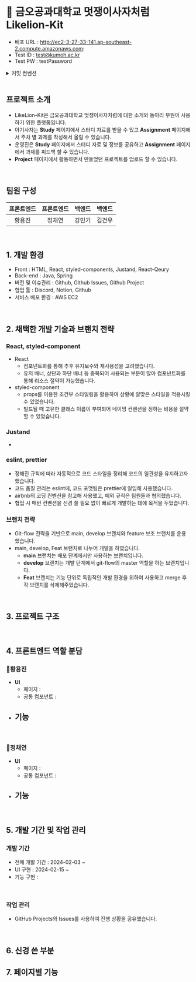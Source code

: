 # 🦁 금오공과대학교 멋쟁이사자처럼 Likelion-Kit

- 배포 URL : http://ec2-3-27-33-141.ap-southeast-2.compute.amazonaws.com:
- Test ID : test@kumoh.ac.kr
- Test PW : testPassword

<details>
<summary>커밋 컨벤션</summary>
<div markdown="1">
| 커밋 유형 | 의미 |
| --- | --- |
| Feat | 새로운 기능 추가 |
| Fix | 버그 수정 |
| Docs | 문서 수정 |
| Style | 코드 formatting, 세미콜론 누락, 코드 자체의 변경이 없는 경우 |
| Refactor | 코드 리팩토링 |
| Test | 테스트 코드, 리팩토링 테스트 코드 추가 |
| Chore | 패키지 매니저 수정, 그 외 기타 수정 ex) .gitignore |
| Design | CSS 등 사용자 UI 디자인 변경 |
| Comment | 필요한 주석 추가 및 변경 |
| Rename | 파일 또는 폴더 명을 수정하거나 옮기는 작업만인 경우 |
| Remove | 파일을 삭제하는 작업만 수행한 경우 |
| !BREAKING CHANGE | 커다란 API 변경의 경우 |
| !HOTFIX | 급하게 치명적인 버그를 고쳐야 하는 경우 |
</div>
</details>

<br>

## 프로젝트 소개

- LikeLion-Kit은 금오공과대학교 멋쟁이사자차럼에 대한 소개와 동아리 부원이 사용하기 위한 플랫폼입니다.
- 아기사자는 **Study** 페이지에서 스터디 자료를 받을 수 있고 **Assignment** 페이지에서 주차 별 과제를 작성해서 올릴 수 있습니다.
- 운영진은 **Study** 페이지에서 스터디 자료 및 정보를 공유하고 **Assignment** 페이지에서 과제를 피드백 할 수 있습니다.
- **Project** 페이지에서 활동하면서 만들었던 프로젝트를 업로드 할 수 있습니다.

<br>

## 팀원 구성

<div align="center">

| **프론트엔드** | **프론트엔드** | **백엔드** | **백엔드** |
| :------: |  :------: | :------: | :------: |
| 황용진 | 정채연 | 강민기 | 김건우 |

</div>

<br>

## 1. 개발 환경

- Front : HTML, React, styled-components, Justand, React-Qeury
- Back-end : Java, Spring
- 버전 및 이슈관리 : Github, Github Issues, Github Project
- 협업 툴 : Discord, Notion, Github
- 서비스 배포 환경 : AWS EC2
<br>

## 2. 채택한 개발 기술과 브랜치 전략

### React, styled-component

- React
    - 컴포넌트화를 통해 추후 유지보수와 재사용성을 고려했습니다.
    - 유저 배너, 상단과 하단 배너 등 중복되어 사용되는 부분이 많아 컴포넌트화를 통해 리소스 절약이 가능했습니다.
- styled-component
    - props를 이용한 조건부 스타일링을 활용하여 상황에 알맞은 스타일을 적용시킬 수 있었습니다.
    - 빌드될 때 고유한 클래스 이름이 부여되어 네이밍 컨벤션을 정하는 비용을 절약할 수 있었습니다.
    
### Justand

- 

### eslint, prettier

- 정해진 규칙에 따라 자동적으로 코드 스타일을 정리해 코드의 일관성을 유지하고자 했습니다.
- 코드 품질 관리는 eslint에, 코드 포맷팅은 prettier에 일임해 사용했습니다.
- airbnb의 코딩 컨벤션을 참고해 사용했고, 예외 규칙은 팀원들과 협의했습니다.
- 협업 시 매번 컨벤션을 신경 쓸 필요 없이 빠르게 개발하는 데에 목적을 두었습니다.

### 브랜치 전략

- Git-flow 전략을 기반으로 main, develop 브랜치와 feature 보조 브랜치를 운용했습니다.
- main, develop, Feat 브랜치로 나누어 개발을 하였습니다.
    - **main** 브랜치는 배포 단계에서만 사용하는 브랜치입니다.
    - **develop** 브랜치는 개발 단계에서 git-flow의 master 역할을 하는 브랜치입니다.
    - **Feat** 브랜치는 기능 단위로 독립적인 개발 환경을 위하여 사용하고 merge 후 각 브랜치를 삭제해주었습니다.

<br>

## 3. 프로젝트 구조



<br>

## 4. 프론트엔드 역할 분담

### 🍊황용진

- **UI**
    - 페이지 : 
    - 공통 컴포넌트 : 
- **기능**
    - 

<br>
    
### 👻정채연

- **UI**
    - 페이지 : 
    - 공통 컴포넌트 : 
- **기능**
    - 

<br>


## 5. 개발 기간 및 작업 관리

### 개발 기간

- 전체 개발 기간 : 2024-02-03 ~ 
- UI 구현 : 2024-02-15 ~ 
- 기능 구현 : 

<br>

### 작업 관리

- GitHub Projects와 Issues를 사용하여 진행 상황을 공유했습니다.

<br>

## 6. 신경 쓴 부분

## 7. 페이지별 기능
